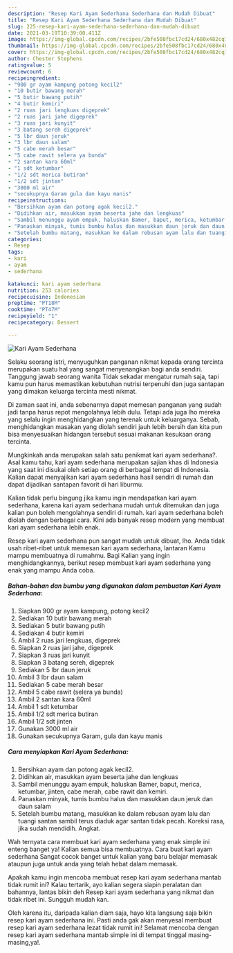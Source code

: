 ```yaml
---
description: "Resep Kari Ayam Sederhana Sederhana dan Mudah Dibuat"
title: "Resep Kari Ayam Sederhana Sederhana dan Mudah Dibuat"
slug: 225-resep-kari-ayam-sederhana-sederhana-dan-mudah-dibuat
date: 2021-03-19T10:39:00.411Z
image: https://img-global.cpcdn.com/recipes/2bfe508fbc17cd24/680x482cq70/kari-ayam-sederhana-foto-resep-utama.jpg
thumbnail: https://img-global.cpcdn.com/recipes/2bfe508fbc17cd24/680x482cq70/kari-ayam-sederhana-foto-resep-utama.jpg
cover: https://img-global.cpcdn.com/recipes/2bfe508fbc17cd24/680x482cq70/kari-ayam-sederhana-foto-resep-utama.jpg
author: Chester Stephens
ratingvalue: 5
reviewcount: 6
recipeingredient:
- "900 gr ayam kampung potong kecil2"
- "10 butir bawang merah"
- "5 butir bawang putih"
- "4 butir kemiri"
- "2 ruas jari lengkuas digeprek"
- "2 ruas jari jahe digeprek"
- "3 ruas jari kunyit"
- "3 batang sereh digeprek"
- "5 lbr daun jeruk"
- "3 lbr daun salam"
- "5 cabe merah besar"
- "5 cabe rawit selera ya bunda"
- "2 santan kara 60ml"
- "1 sdt ketumbar"
- "1/2 sdt merica butiran"
- "1/2 sdt jinten"
- "3000 ml air"
- "secukupnya Garam gula dan kayu manis"
recipeinstructions:
- "Bersihkan ayam dan potong agak kecil2."
- "Didihkan air, masukkan ayam beserta jahe dan lengkuas"
- "Sambil menunggu ayam empuk, haluskan Bamer, baput, merica, ketumbar, jinten, cabe merah, cabe rawit dan kemiri."
- "Panaskan minyak, tumis bumbu halus dan masukkan daun jeruk dan daun salam"
- "Setelah bumbu matang, masukkan ke dalam rebusan ayam lalu dan tuangi santan sambil terus diaduk agar santan tidak pecah. Koreksi rasa, jika sudah mendidih. Angkat."
categories:
- Resep
tags:
- kari
- ayam
- sederhana

katakunci: kari ayam sederhana 
nutrition: 253 calories
recipecuisine: Indonesian
preptime: "PT18M"
cooktime: "PT47M"
recipeyield: "1"
recipecategory: Dessert

---
```



![Kari Ayam Sederhana](https://img-global.cpcdn.com/recipes/2bfe508fbc17cd24/680x482cq70/kari-ayam-sederhana-foto-resep-utama.jpg)

Selaku seorang istri, menyuguhkan panganan nikmat kepada orang tercinta merupakan suatu hal yang sangat menyenangkan bagi anda sendiri. Tanggung jawab seorang  wanita Tidak sekadar mengatur rumah saja, tapi kamu pun harus memastikan kebutuhan nutrisi terpenuhi dan juga santapan yang dimakan keluarga tercinta mesti nikmat.

Di zaman  saat ini, anda sebenarnya dapat memesan panganan yang sudah jadi tanpa harus repot mengolahnya lebih dulu. Tetapi ada juga lho mereka yang selalu ingin menghidangkan yang terenak untuk keluarganya. Sebab, menghidangkan masakan yang diolah sendiri jauh lebih bersih dan kita pun bisa menyesuaikan hidangan tersebut sesuai makanan kesukaan orang tercinta. 



Mungkinkah anda merupakan salah satu penikmat kari ayam sederhana?. Asal kamu tahu, kari ayam sederhana merupakan sajian khas di Indonesia yang saat ini disukai oleh setiap orang di berbagai tempat di Indonesia. Kalian dapat menyajikan kari ayam sederhana hasil sendiri di rumah dan dapat dijadikan santapan favorit di hari liburmu.

Kalian tidak perlu bingung jika kamu ingin mendapatkan kari ayam sederhana, karena kari ayam sederhana mudah untuk ditemukan dan juga kalian pun boleh mengolahnya sendiri di rumah. kari ayam sederhana boleh diolah dengan berbagai cara. Kini ada banyak resep modern yang membuat kari ayam sederhana lebih enak.

Resep kari ayam sederhana pun sangat mudah untuk dibuat, lho. Anda tidak usah ribet-ribet untuk memesan kari ayam sederhana, lantaran Kamu mampu membuatnya di rumahmu. Bagi Kalian yang ingin menghidangkannya, berikut resep membuat kari ayam sederhana yang enak yang mampu Anda coba.

<!--inarticleads1-->

##### Bahan-bahan dan bumbu yang digunakan dalam pembuatan Kari Ayam Sederhana:

1. Siapkan 900 gr ayam kampung, potong kecil2
1. Sediakan 10 butir bawang merah
1. Sediakan 5 butir bawang putih
1. Sediakan 4 butir kemiri
1. Ambil 2 ruas jari lengkuas, digeprek
1. Siapkan 2 ruas jari jahe, digeprek
1. Siapkan 3 ruas jari kunyit
1. Siapkan 3 batang sereh, digeprek
1. Sediakan 5 lbr daun jeruk
1. Ambil 3 lbr daun salam
1. Sediakan 5 cabe merah besar
1. Ambil 5 cabe rawit (selera ya bunda)
1. Ambil 2 santan kara 60ml
1. Ambil 1 sdt ketumbar
1. Ambil 1/2 sdt merica butiran
1. Ambil 1/2 sdt jinten
1. Gunakan 3000 ml air
1. Gunakan secukupnya Garam, gula dan kayu manis




<!--inarticleads2-->

##### Cara menyiapkan Kari Ayam Sederhana:

1. Bersihkan ayam dan potong agak kecil2.
1. Didihkan air, masukkan ayam beserta jahe dan lengkuas
1. Sambil menunggu ayam empuk, haluskan Bamer, baput, merica, ketumbar, jinten, cabe merah, cabe rawit dan kemiri.
1. Panaskan minyak, tumis bumbu halus dan masukkan daun jeruk dan daun salam
1. Setelah bumbu matang, masukkan ke dalam rebusan ayam lalu dan tuangi santan sambil terus diaduk agar santan tidak pecah. Koreksi rasa, jika sudah mendidih. Angkat.




Wah ternyata cara membuat kari ayam sederhana yang enak simple ini enteng banget ya! Kalian semua bisa membuatnya. Cara buat kari ayam sederhana Sangat cocok banget untuk kalian yang baru belajar memasak ataupun juga untuk anda yang telah hebat dalam memasak.

Apakah kamu ingin mencoba membuat resep kari ayam sederhana mantab tidak rumit ini? Kalau tertarik, ayo kalian segera siapin peralatan dan bahannya, lantas bikin deh Resep kari ayam sederhana yang nikmat dan tidak ribet ini. Sungguh mudah kan. 

Oleh karena itu, daripada kalian diam saja, hayo kita langsung saja bikin resep kari ayam sederhana ini. Pasti anda gak akan menyesal membuat resep kari ayam sederhana lezat tidak rumit ini! Selamat mencoba dengan resep kari ayam sederhana mantab simple ini di tempat tinggal masing-masing,ya!.

